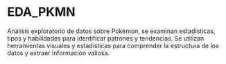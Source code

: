 # EDA_PKMN
Análisis exploratorio de datos sobre Pokémon, se examinan estadísticas, tipos y habilidades para identificar patrones y tendencias. Se utilizan herramientas visuales y estadísticas para comprender la estructura de los datos y extraer información valiosa.
